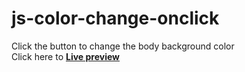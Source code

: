 # js-color-change-onclick
Click the button to change the body background color  <br> 
Click here to <strong><a href='http://ramrachai.info/js/bgc-change-onclick/'> Live preview </a>  </strong>  

